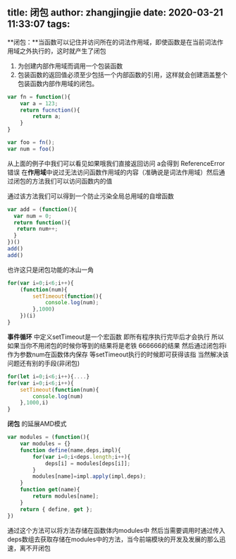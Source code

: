 title: 闭包
author: zhangjingjie
date: 2020-03-21 11:33:07
tags:
---
**闭包：**当函数可以记住并访问所在的词法作用域，即使函数是在当前词法作用域之外执行的，这时就产生了闭包
1. 为创建内部作用域而调用一个包装函数 
1. 包装函数的返回值必须至少包括一个内部函数的引用，这样就会创建涵盖整个包装函数内部作用域的闭包。

```javascript
var fn = function(){
	var a = 123;
    return fucnction(){
		return a;
	}
}

var foo = fn();
var num = foo() 
```
从上面的例子中我们可以看见如果哦我们直接返回访问 a会得到 ReferenceError 错误 在**作用域**中说过无法访问函数作用域的内容（准确说是词法作用域）然后通过闭包的方法我们可以访问函数内的值  

通过该方法我们可以得到一个防止污染全局总用域的自增函数
```javascript
var add = (function(){
  var num = 0;
  return function(){
   return num++;
  }
})()
add() 
add()
```
也许这只是闭包功能的冰山一角

```javascript
for(var i=0;i<6;i++){
	(function(num){
    	setTimeout(function(){
			console.log(num);
		},1000)
    })(i)
}
```
**事件循环** 中定义setTimeout是一个宏函数 即所有程序执行完毕后才会执行 所以如果当你不用闭包的时候你等到的结果将是老铁 666666的结果 然后通过闭包将i作为参数num在函数体内保存 等setTimeout执行的时候即可获得该指 当然解决该问题还有别的手段(非闭包)
```javascript
for(let i=0;i<6;i++){....}
for(var i=0;i<6;i++){
	setTimeout(function(num){
		console.log(num)
	},1000,i)
}
```
**闭包** 的延展AMD模式
```javascript
var modules = (function(){
	var modules = {}
    function define(name,deps,impl){
    	for(var i=0;i<deps.length;i++){
			deps[i] = modules[deps[i]]; 
		}
        modules[name]=impl.apply(impl,deps);
    }
    function get(name){
		return modules[name];
	}
    return { define, get };
})
```
通过这个方法可以将方法存储在函数体内modules中 然后当需要调用时通过传入deps数组去获取存储在modules中的方法，当今前端模块的开发及发展的那么迅速，离不开闭包